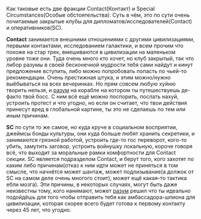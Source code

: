 Как таковые есть две фракции Contact(Контакт) и Special Circumstances(Особые обстоятельства):
Суть в чём, это по сути очень почитаемые закрытые клубы для дипломатов/исследователей(Contact) и оперативников(SС).

**Contact** занимается внешними отношениями с другими цивилизациями, первыми контактами, исследованием галактики, и всем прочим что похоже на стар трек, вмешиваются в цивилизации на маленьком уровне тоже они. Туда очень много кто хочет, но клуб закрытый, так что либор разумы в своей бесконечной мудрости тебя сами найдут и кинут предложение вступить, либо можно попробовать попасть по чьей-то рекомендации. Очень престижная штука, и этим можно/нужно выёбываться на всех вечеринках. Но прям совсем любую хуйню творить нельзя, и [разум](https://github.com/kruckedo/Culture_lore/blob/main/%D0%A0%D0%B0%D0%B7%D1%83%D0%BC%D1%8B.md) на корабле на котором ты путешествуешь де-факто твой босс. С ним всё ещё можно поспорить, послать нахуй, устроить протест и что угодно, но если он считает, что твои действия принесут вред в глобальной картине, ты это не сделаешь по тем или иным причинам. 

**SC** по сути то же самое, но куда круче в социальном восприятии, джеймсы бонды культуры, они куда больше любят хранить секретики, и занимаются грязной работой, устроить где-то гос переворот, кого-то убить, замутить заговор, устроить войнушку локальную, короче говоря всё, что выходит за моральные рамки комфортности для Contact секции. SC является подразделом Contact, и берут того, кого захотят по каким либо причинам(отказ к ним идти может не приняться в том смысле, что начнётся может шантаж, может подлизывание(а должок от SC на самом деле очень многого стоит), может ещё какая-то тактика ебли мозга). Эти причины, в некоторых случаях, могут быть даже неизвестны тому, кого нанимают, может [разум](https://github.com/kruckedo/Culture_lore/blob/main/%D0%A0%D0%B0%D0%B7%D1%83%D0%BC%D1%8B.md) решил что ты идеально подойдёшь для того чтобы отправить тебя как амбассадора-шпиона для цивилизации, которая скорее всего будет готова к первому контакту через 45 лет, что угодно.
